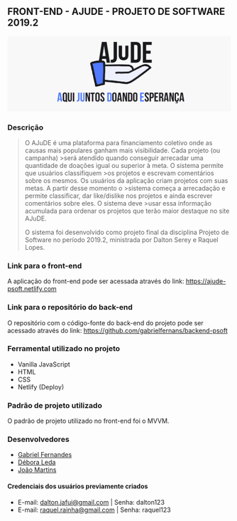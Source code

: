 ## FRONT-END - AJUDE - PROJETO DE SOFTWARE 2019.2

![Ajude logo](/styles/img/wallpaper2.jpg)

### Descrição

>O AJuDE é uma plataforma para financiamento coletivo onde as causas mais populares ganham mais visibilidade. Cada projeto (ou campanha) >será atendido quando conseguir arrecadar uma quantidade de doações igual ou superior à meta. O sistema permite que usuários classifiquem >os projetos e escrevam comentários sobre os mesmos. Os usuários da aplicação criam projetos com suas metas. A partir desse momento o >sistema começa a arrecadação e permite classificar, dar like/dislike nos projetos e ainda escrever comentários sobre eles. O sistema deve >usar essa informação acumulada para ordenar os projetos que terão maior destaque no site AJuDE. 
>
>O sistema foi desenvolvido como projeto final da disciplina Projeto de Software no período 2019.2, ministrada por Dalton Serey e Raquel Lopes.

### Link para o front-end

A aplicação do front-end pode ser acessada através do link: https://ajude-psoft.netlify.com

### Link para o repositório do back-end
O repositório com o código-fonte do back-end do projeto pode ser acessado através do link: https://github.com/gabrielfernans/backend-psoft

### Ferramental utilizado no projeto
* Vanilla JavaScript
* HTML
* CSS
* Netlify (Deploy)

### Padrão de projeto utilizado
O padrão de projeto utilizado no front-end foi o MVVM.

### Desenvolvedores
* [Gabriel Fernandes](https://github.com/gabrielfernans)
* [Débora Leda](https://github.com/deboraleda)
* [João Martins](https://github.com/joaobnd)

#### Credenciais dos usuários previamente criados
* E-mail: dalton.jafui@gmail.com  | Senha: dalton123
* E-mail: raquel.rainha@gmail.com | Senha: raquel123

